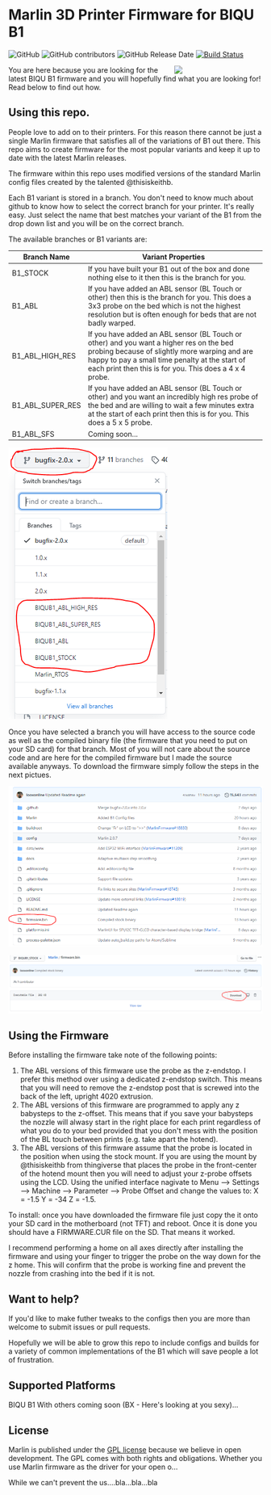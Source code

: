 # Marlin 3D Printer Firmware for BIQU B1

![GitHub](https://img.shields.io/github/license/marlinfirmware/marlin.svg)
![GitHub contributors](https://img.shields.io/github/contributors/marlinfirmware/marlin.svg)
![GitHub Release Date](https://img.shields.io/github/release-date/marlinfirmware/marlin.svg)
[![Build Status](https://github.com/MarlinFirmware/Marlin/workflows/CI/badge.svg?branch=bugfix-2.0.x)](https://github.com/MarlinFirmware/Marlin/actions)

<img align="right" width=175 src="buildroot/share/pixmaps/logo/marlin-250.png" />

You are here because you are looking for the latest BIQU B1 firmware and you will hopefully find what you are looking for! Read below to find out how.

## Using this repo.

People love to add on to their printers. For this reason there cannot be just a single Marlin firmware that satisfies all of the variations of B1 out there. This repo aims to create firmware for the most popular variants and keep it up to date with the latest Marlin releases.

The firmware within this repo uses modified versions of the standard Marlin config files created by the talented @thisiskeithb.

Each B1 variant is stored in a branch. You don't need to know much about github to know how to select the correct branch for your printer. It's really easy. Just select the name that best matches your variant of the B1 from the drop down list and you will be on the correct branch.

The available branches or B1 variants are:

Branch Name | Variant Properties
------------ | -------------
B1_STOCK | If you have built your B1 out of the box and done nothing else to it then this is the branch for you.
B1_ABL | If you have added an ABL sensor (BL Touch or other) then this is the branch for you. This does a 3x3 probe on the bed which is not the highest resolution but is often enough for beds that are not badly warped.
B1_ABL_HIGH_RES | If you have added an ABL sensor (BL Touch or other) and you want a higher res on the bed probing because of slightly more warping and are happy to pay a small time penalty at the start of each print then this is for you. This does a 4 x 4 probe.
B1_ABL_SUPER_RES | If you have added an ABL sensor (BL Touch or other) and you want an incredibly high res probe of the bed and are willing to wait a few minutes extra at the start of each print then this is for you. This does a 5 x 5 probe.
B1_ABL_SFS | Coming soon...

![Step1](/step1_branch.png)

Once you have selected a branch you will have access to the source code as well as the compiled binary file (the firmware that you need to put on your SD card) for that branch. Most of you will not care about the source code and are here for the compiled firmware but I made the source available anyways. To download the firmware simply follow the steps in the next pictues.

![Step2](/step2_firmware.png)

![Step2](/step3_download.png)

## Using the Firmware

Before installing the firmware take note of the following points:

1. The ABL versions of this firmware use the probe as the z-endstop. I prefer this method over using a dedicated z-endstop switch. This means that you will need to remove the z-endstop post that is screwed into the back of the left, upright 4020 extrusion.
2. The ABL versions of this firmware are programmed to apply any z babysteps to the z-offset. This means that if you save your babysteps the nozzle will alwasy start in the right place for each print regardless of what you do to your bed provided that you don't mess with the position of the BL touch between prints (e.g. take apart the hotend).
3. The ABL versions of this firmware assume that the probe is located in the position when using the stock mount. If you are using the mount by @thisiskeithb from thingiverse that places the probe in the front-center of the hotend mount then you will need to adjust your z-probe offsets using the LCD. Using the unified interface nagivate to Menu --> Settings --> Machine --> Parameter --> Probe Offset and change the values to: X = -1.5 Y = -34 Z = -1.5.

To install: once you have downloaded the firmware file just copy the it onto your SD card in the motherboard (not TFT) and reboot. Once it is done you should have a FIRMWARE.CUR file on the SD. That means it worked.

I recommend performing a home on all axes directly after installing the firmware and using your finger to trigger the probe on the way down for the z home. This will confirm that the probe is working fine and prevent the nozzle from crashing into the bed if it is not.

## Want to help?

If you'd like to make futher tweaks to the configs then you are more than welcome to submit issues or pull requests.

Hopefully we will be able to grow this repo to include configs and builds for a variety of common implementations of the B1 which will save people a lot of frustration.

## Supported Platforms

BIQU B1 With others coming soon (BX - Here's looking at you sexy)...

## License

Marlin is published under the [GPL license](/LICENSE) because we believe in open development. The GPL comes with both rights and obligations. Whether you use Marlin firmware as the driver for your open o...

While we can't prevent the us....bla...bla...bla

